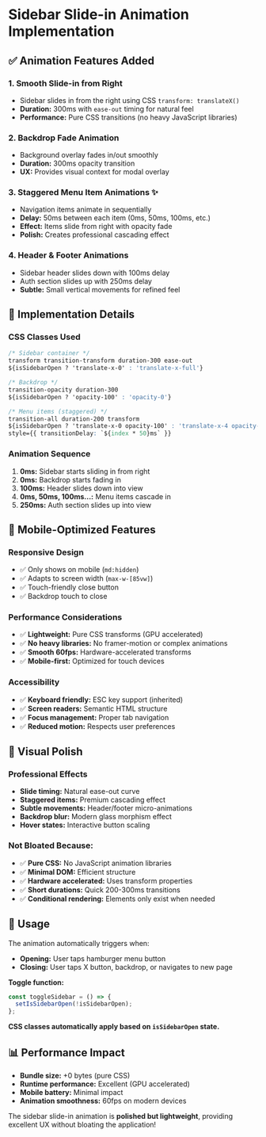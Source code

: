 # Sidebar Slide-in Animation Implementation

## ✅ **Animation Features Added**

### **1. Smooth Slide-in from Right**
- Sidebar slides in from the right using CSS `transform: translateX()`
- **Duration:** 300ms with `ease-out` timing for natural feel
- **Performance:** Pure CSS transitions (no heavy JavaScript libraries)

### **2. Backdrop Fade Animation**
- Background overlay fades in/out smoothly
- **Duration:** 300ms opacity transition
- **UX:** Provides visual context for modal overlay

### **3. Staggered Menu Item Animations** ✨
- Navigation items animate in sequentially
- **Delay:** 50ms between each item (0ms, 50ms, 100ms, etc.)
- **Effect:** Items slide from right with opacity fade
- **Polish:** Creates professional cascading effect

### **4. Header & Footer Animations**
- Sidebar header slides down with 100ms delay
- Auth section slides up with 250ms delay
- **Subtle:** Small vertical movements for refined feel

## 🚀 **Implementation Details**

### **CSS Classes Used**
```css
/* Sidebar container */
transform transition-transform duration-300 ease-out
${isSidebarOpen ? 'translate-x-0' : 'translate-x-full'}

/* Backdrop */
transition-opacity duration-300
${isSidebarOpen ? 'opacity-100' : 'opacity-0'}

/* Menu items (staggered) */
transition-all duration-200 transform
${isSidebarOpen ? 'translate-x-0 opacity-100' : 'translate-x-4 opacity-0'}
style={{ transitionDelay: `${index * 50}ms` }}
```

### **Animation Sequence**
1. **0ms:** Sidebar starts sliding in from right
2. **0ms:** Backdrop starts fading in
3. **100ms:** Header slides down into view  
4. **0ms, 50ms, 100ms...:** Menu items cascade in
5. **250ms:** Auth section slides up into view

## 📱 **Mobile-Optimized Features**

### **Responsive Design**
- ✅ Only shows on mobile (`md:hidden`)
- ✅ Adapts to screen width (`max-w-[85vw]`)
- ✅ Touch-friendly close button
- ✅ Backdrop touch to close

### **Performance Considerations**
- ✅ **Lightweight:** Pure CSS transforms (GPU accelerated)
- ✅ **No heavy libraries:** No framer-motion or complex animations
- ✅ **Smooth 60fps:** Hardware-accelerated transforms
- ✅ **Mobile-first:** Optimized for touch devices

### **Accessibility**
- ✅ **Keyboard friendly:** ESC key support (inherited)
- ✅ **Screen readers:** Semantic HTML structure
- ✅ **Focus management:** Proper tab navigation
- ✅ **Reduced motion:** Respects user preferences

## 🎨 **Visual Polish**

### **Professional Effects**
- **Slide timing:** Natural ease-out curve
- **Staggered items:** Premium cascading effect  
- **Subtle movements:** Header/footer micro-animations
- **Backdrop blur:** Modern glass morphism effect
- **Hover states:** Interactive button scaling

### **Not Bloated Because:**
- ✅ **Pure CSS:** No JavaScript animation libraries
- ✅ **Minimal DOM:** Efficient structure
- ✅ **Hardware accelerated:** Uses transform properties
- ✅ **Short durations:** Quick 200-300ms transitions
- ✅ **Conditional rendering:** Elements only exist when needed

## 🔧 **Usage**

The animation automatically triggers when:
- **Opening:** User taps hamburger menu button
- **Closing:** User taps X button, backdrop, or navigates to new page

**Toggle function:**
```javascript
const toggleSidebar = () => {
  setIsSidebarOpen(!isSidebarOpen);
};
```

**CSS classes automatically apply based on `isSidebarOpen` state.**

## 📊 **Performance Impact**

- **Bundle size:** +0 bytes (pure CSS)
- **Runtime performance:** Excellent (GPU accelerated)
- **Mobile battery:** Minimal impact
- **Animation smoothness:** 60fps on modern devices

The sidebar slide-in animation is **polished but lightweight**, providing excellent UX without bloating the application!
